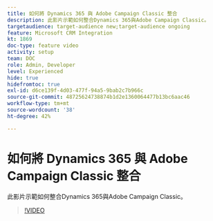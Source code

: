 ```yaml
---
title: 如何將 Dynamics 365 與 Adobe Campaign Classic 整合
description: 此影片示範如何整合Dynamics 365與Adobe Campaign Classic。
targetaudience: target-audience new;target-audience ongoing
feature: Microsoft CRM Integration
kt: 1869
doc-type: feature video
activity: setup
team: DOC
role: Admin, Developer
level: Experienced
hide: true
hidefromtoc: true
exl-id: d6ce139f-4d03-477f-94a5-9bab2c7b966c
source-git-commit: 48725624738874b1d2e1360064477b13bc6aac46
workflow-type: tm+mt
source-wordcount: '38'
ht-degree: 42%

---
```


# 如何將 Dynamics 365 與 Adobe Campaign Classic 整合

此影片示範如何整合Dynamics 365與Adobe Campaign Classic。

>[!VIDEO](https://video.tv.adobe.com/v/23837?quality=12)
